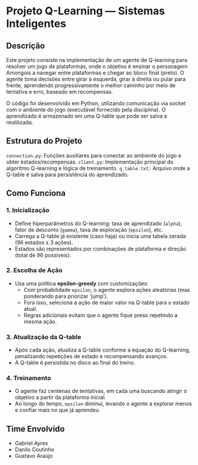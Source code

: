 # Projeto Q-Learning — Sistemas Inteligentes
## Descrição
Este projeto consiste na implementação de um agente de Q-learning para resolver um jogo de plataformas, onde o objetivo é ensinar o personagem Amongois a navegar entre plataformas e chegar ao bloco final (preto). O agente toma decisões entre girar à esquerda, girar à direita ou pular para frente, aprendendo progressivamente o melhor caminho por meio de tentativa e erro, baseado em recompensas.

O código foi desenvolvido em Python, utilizando comunicação via socket com o ambiente do jogo (executável fornecido pela disciplina). O aprendizado é armazenado em uma Q-table que pode ser salva e reutilizada.

## Estrutura do Projeto

`connection.py`: Funções auxiliares para conectar ao ambiente do jogo e obter estados/recompensas.
`client.py`: Implementação principal do algoritmo Q-learning e lógica de treinamento.
`q_table.txt:` Arquivo onde a Q-table é salva para persistência do aprendizado.

## Como Funciona
### 1. Inicialização
- Define hiperparâmetros do Q-learning: taxa de aprendizado (`alpha`), fator de desconto (`gamma`), taxa de exploração (`epsilon`), etc.
- Carrega a Q-table já existente (caso haja) ou inicia uma tabela zerada (96 estados x 3 ações).
- Estados são representados por combinações de plataforma e direção (total de 96 possíveis).

### 2. Escolha de Ação
- Usa uma política **epsilon-greedy** com customizações:
   * Com probabilidade `epsilon`, o agente explora ações aleatórias (mas ponderando para priorizar ‘jump’).
   * Fora isso, seleciona a ação de maior valor na Q-table para o estado atual.
   * Regras adicionais evitam que o agente fique preso repetindo a mesma ação.

### 3. Atualização da Q-table
- Após cada ação, atualiza a Q-table conforme a equação do Q-learning, penalizando repetições de estado e recompensando avanços.
- A Q-table é persistida no disco ao final do treino.

### 4. Treinamento
- O agente faz centenas de tentativas, em cada uma buscando atingir o objetivo a partir da plataforma inicial.
- Ao longo do tempo, `epsilon` diminui, levando o agente a explorar menos e confiar mais no que já aprendeu.

## Time Envolvido
- Gabriel Ayres
- Danilo Coutinho
- Gustavo Araújo
